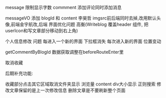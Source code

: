 message 限制显示字数
commment 添加评论同时添加消息
<!-- simpleUserIcon 问题 ? -->
messageVO 添加 blogId 和 content 李昊哲
imgsrc前后端同时去掉,改用默认头像,前端金宇航改,后端
界面优化问题 高衡(Writeblog 覆盖header 组件, 把userIcon和写文章部分移动到右上角) 
<!-- writeBlog userInfo 问题 -->
<!-- searchBlog commit 问题 -->
个人信息修改 问题
每进入一个新的界面 下拉框消失
每次进入新的界面 位置变动

<!-- searchblog 传参问题 -->
getCommentByBlogId
数据获取调整在beforeRouteEnter里

取消收藏

后期补充功能:

收藏部分点击其它区域取消文件夹显示
浏览量
content div大小显示
正则搜索
修改文章保留的是上一次修改信息
删除文章是不要刷新整个页面
